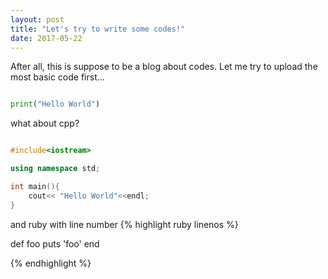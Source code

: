 ```yaml
---
layout: post
title: "Let's try to write some codes!"
date: 2017-05-22
---
```




After all, this is suppose to be a blog about codes. Let me try to upload the most basic code first...

```python

print("Hello World")

```
what about cpp?

```cpp

#include<iostream>

using namespace std;

int main(){
    cout<< "Hello World"<<endl;
}

```
and ruby with line number
{% highlight ruby linenos %}

def foo
  puts 'foo'
end

{% endhighlight %}
